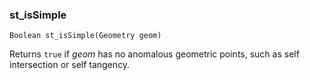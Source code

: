 ### st_isSimple
`Boolean st_isSimple(Geometry geom)`

Returns `true` if _geom_ has no anomalous geometric points, such as self intersection or self tangency.